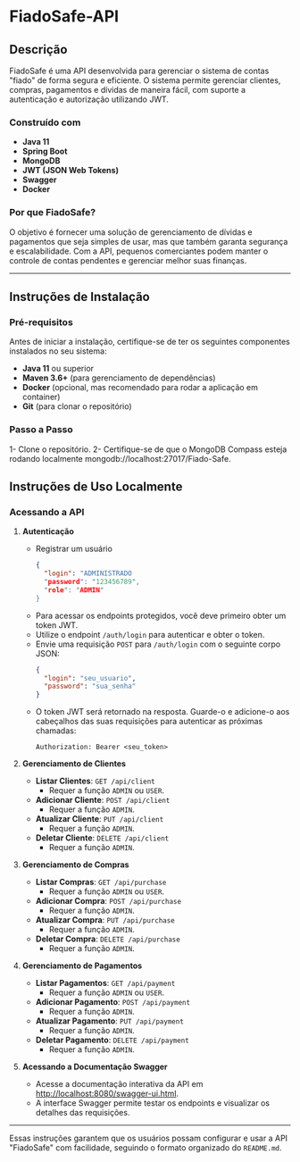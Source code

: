 # FiadoSafe-API

## Descrição

FiadoSafe é uma API desenvolvida para gerenciar o sistema de contas "fiado" de forma segura e eficiente. O sistema permite gerenciar clientes, compras, pagamentos e dívidas de maneira fácil, com suporte a autenticação e autorização utilizando JWT. 

### Construído com
- **Java 11** 
- **Spring Boot** 
- **MongoDB**
- **JWT (JSON Web Tokens)** 
- **Swagger** 
- **Docker** 

### Por que FiadoSafe?
O objetivo é fornecer uma solução de gerenciamento de dívidas e pagamentos que seja simples de usar, mas que também garanta segurança e escalabilidade. Com a API, pequenos comerciantes podem manter o controle de contas pendentes e gerenciar melhor suas finanças.

---

## Instruções de Instalação

### Pré-requisitos

Antes de iniciar a instalação, certifique-se de ter os seguintes componentes instalados no seu sistema:
- **Java 11** ou superior
- **Maven 3.6+** (para gerenciamento de dependências)
- **Docker** (opcional, mas recomendado para rodar a aplicação em container)
- **Git** (para clonar o repositório)

### Passo a Passo

1- Clone o repositório.
2- Certifique-se de que o MongoDB Compass esteja rodando localmente mongodb://localhost:27017/Fiado-Safe.

## Instruções de Uso Localmente

### Acessando a API

1. **Autenticação**
   - Registrar um usuário
     ```json
     {
       "login": "ADMINISTRADO
       "password": "123456789",
       "role": "ADMIN"
     }
     ```
   - Para acessar os endpoints protegidos, você deve primeiro obter um token JWT.
   - Utilize o endpoint `/auth/login` para autenticar e obter o token.
   - Envie uma requisição `POST` para `/auth/login` com o seguinte corpo JSON:
     ```json
     {
       "login": "seu_usuario",
       "password": "sua_senha"
     }
     ```
   - O token JWT será retornado na resposta. Guarde-o e adicione-o aos cabeçalhos das suas requisições para autenticar as próximas chamadas:
     ```
     Authorization: Bearer <seu_token>
     ```

3. **Gerenciamento de Clientes**
   - **Listar Clientes**: `GET /api/client`
     - Requer a função `ADMIN` ou `USER`.
   - **Adicionar Cliente**: `POST /api/client`
     - Requer a função `ADMIN`.
   - **Atualizar Cliente**: `PUT /api/client`
     - Requer a função `ADMIN`.
   - **Deletar Cliente**: `DELETE /api/client`
     - Requer a função `ADMIN`.

4. **Gerenciamento de Compras**
   - **Listar Compras**: `GET /api/purchase`
     - Requer a função `ADMIN` ou `USER`.
   - **Adicionar Compra**: `POST /api/purchase`
     - Requer a função `ADMIN`.
   - **Atualizar Compra**: `PUT /api/purchase`
     - Requer a função `ADMIN`.
   - **Deletar Compra**: `DELETE /api/purchase`
     - Requer a função `ADMIN`.

5. **Gerenciamento de Pagamentos**
   - **Listar Pagamentos**: `GET /api/payment`
     - Requer a função `ADMIN` ou `USER`.
   - **Adicionar Pagamento**: `POST /api/payment`
     - Requer a função `ADMIN`.
   - **Atualizar Pagamento**: `PUT /api/payment`
     - Requer a função `ADMIN`.
   - **Deletar Pagamento**: `DELETE /api/payment`
     - Requer a função `ADMIN`.

6. **Acessando a Documentação Swagger**
   - Acesse a documentação interativa da API em [http://localhost:8080/swagger-ui.html](http://localhost:8080/swagger-ui.html).
   - A interface Swagger permite testar os endpoints e visualizar os detalhes das requisições.

---

Essas instruções garantem que os usuários possam configurar e usar a API "FiadoSafe" com facilidade, seguindo o formato organizado do `README.md`.
